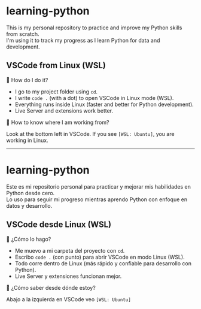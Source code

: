 # learning-python

This is my personal repository to practice and improve my Python skills from scratch.  
I'm using it to track my progress as I learn Python for data and development.

## VSCode from Linux (WSL)

📌 How do I do it?

- I go to my project folder using `cd`.
- I write `code .` (with a dot) to open VSCode in Linux mode (WSL).
- Everything runs inside Linux (faster and better for Python development).
- Live Server and extensions work better.

🧭 How to know where I am working from?

Look at the bottom left in VSCode. If you see `[WSL: Ubuntu]`, you are working in Linux.

---

# learning-python

Este es mi repositorio personal para practicar y mejorar mis habilidades en Python desde cero.  
Lo uso para seguir mi progreso mientras aprendo Python con enfoque en datos y desarrollo.

## VSCode desde Linux (WSL)

📌 ¿Cómo lo hago?

- Me muevo a mi carpeta del proyecto con `cd`.
- Escribo `code .` (con punto) para abrir VSCode en modo Linux (WSL).
- Todo corre dentro de Linux (más rápido y confiable para desarrollo con Python).
- Live Server y extensiones funcionan mejor.

🧭 ¿Cómo saber desde dónde estoy?

Abajo a la izquierda en VSCode veo `[WSL: Ubuntu]`
